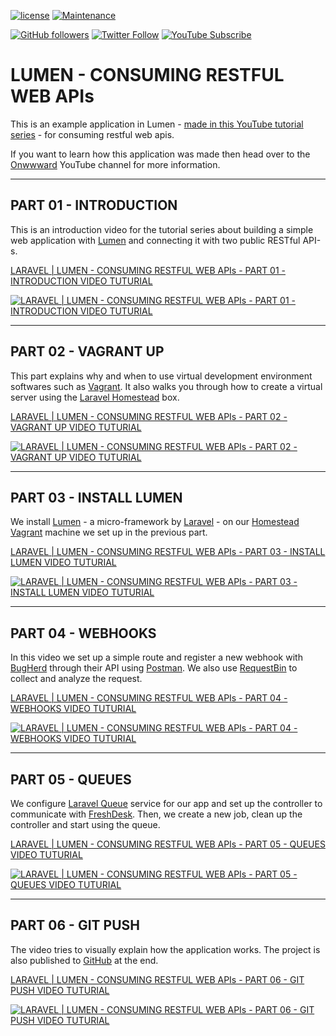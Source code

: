 [![license](https://img.shields.io/github/license/onwwward/lumen_consuming-restful-web-apis.svg?maxAge=2592000?style=plastic)]()
[![Maintenance](https://img.shields.io/maintenance/yes/2016.svg?maxAge=2592000)]()

[![GitHub followers](https://img.shields.io/github/followers/onwwward.svg?style=social&label=Follow&maxAge=2592000)]()
[![Twitter Follow](https://img.shields.io/twitter/follow/onwwward.svg?style=social&label=Follow&maxAge=2592000)]()
[![YouTube Subscribe](https://img.shields.io/badge/Subscribe-Onwwward-red.svg?style=social&maxAge=2592000&logo=data%3Aimage%2Fpng%3Bbase64%2CiVBORw0KGgoAAAANSUhEUgAAABQAAAAOCAMAAAAYGszCAAABSlBMVEXDGh7iKybEGh7gKibBGB7BGB7jLCfGGx%2FeKSXBGB3BGB3kLCfJHSDbKCTBGB3kLCfBGB3MHyHkLCfZJiTBGB3kLCfBGB3BGB3kLCfBGB3kLCfBGB3kLCfBGB3OICHXJSPkLCfRIiLTIyLkmprdamzcYGHcZmbrrq7zvb3XREPhZWP0zs%2F1y8vTIiPNIyX%2F%2F%2F%2FKDhDQHx%2FVGBXaIR78%2F%2F%2F%2B%2F%2F%2F%2F%2F%2F%2FRNTfXPT3ZPz7cQkHfRkTUFxXWQ0TcLCn88vL%2F%2F%2F%2FECAvEGh7GBQfGGx7GGx%2FGHB%2FHFRjIGRvJHSDJHiHKFxnKGBrLDA3LERLMHyHMICLOFRTOICHOISLRFhXRHh7RIiLTHRzTIyLUFxXWEQ%2FWISDXGxnXJSPXJSTYExDZIiDZJiTZJyXbIyDbJyPbKCTbKCXdIR3eJiLeKSXeKibhKib9%2BPj%2F%2F%2F%2F09AxPAAAAQXRSTlMAAGNkgYSFvr%2FS2Nna2uPk5ubm5%2Bnp6uvr7e3u7u%2Fv7%2B%2Fx8fX3%2BPj4%2BPn5%2Bfn6%2B%2Fv8%2FPz8%2FPz8%2Ff39%2Ff3%2B%2Fv7%2B%2FoaM0CAAAAC4SURBVBgZBcFBSpwxGADQ9ydfhmEUxI07C92V0u69kHfyPi5EvIEXGNwpdsBOki%2B%2Bt22tRa21lDAy55yj9yj3AAAeoiVsuQqAFm3Aej39ibqAFrsBfZ5e9r92ZcGu3txmZs73K%2F%2Fevi5lZh6jdhhr3Xk6fvzeUGMlzPXX81eN3LBiDpjtcZwvfrZcmPE5Ic%2Bnw499neAz%2Bhm268Ou5H%2BgRx%2BwZV0DoEefgATQN9FaiVJLkZlz5Oj9GzkmXNH4w3WiAAAAAElFTkSuQmCC)](https://www.youtube.com/channel/UCABdZLLRuefXQW4Eo9oi6Jw)

# LUMEN - CONSUMING RESTFUL WEB APIs

This is an example application in Lumen - [made in this YouTube tutorial series](https://www.youtube.com/playlist?list=PLCrHQ9zkkEIMB3Gbq_D2c8OKS_mEP_BWv) - for consuming restful web apis. 

If you want to learn how this application was made then head over to the [Onwwward](https://www.youtube.com/channel/UCABdZLLRuefXQW4Eo9oi6Jw) YouTube channel for more information.

---
## PART 01 - INTRODUCTION 

This is an introduction video for the tutorial series about building a simple web application with [Lumen](https://lumen.laravel.com) and connecting it with two public RESTful API-s.

[LARAVEL | LUMEN - CONSUMING RESTFUL WEB APIs - PART 01 - INTRODUCTION VIDEO TUTURIAL](https://youtu.be/sLvKT-lW96g)

[![LARAVEL | LUMEN - CONSUMING RESTFUL WEB APIs - PART 01 - INTRODUCTION VIDEO TUTURIAL](http://img.youtube.com/vi/sLvKT-lW96g/mqdefault.jpg)](https://youtu.be/sLvKT-lW96g)

---
## PART 02 - VAGRANT UP 

This part explains why and when to use virtual development environment softwares such as [Vagrant](https://www.vagrantup.com/). It also walks you through how to create a virtual server using the [Laravel Homestead](https://laravel.com/docs/5.2/homestead) box.

[LARAVEL | LUMEN - CONSUMING RESTFUL WEB APIs - PART 02 - VAGRANT UP VIDEO TUTURIAL](https://youtu.be/ZqbhxBAhsS4)

[![LARAVEL | LUMEN - CONSUMING RESTFUL WEB APIs - PART 02 - VAGRANT UP VIDEO TUTURIAL](http://img.youtube.com/vi/ZqbhxBAhsS4/mqdefault.jpg)](https://youtu.be/ZqbhxBAhsS4)

---
## PART 03 - INSTALL LUMEN

We install [Lumen](https://lumen.laravel.com) - a micro-framework by [Laravel](https://laravel.com) - on our [Homestead](https://laravel.com/docs/5.2/homestead) [Vagrant](https://www.vagrantup.com/) machine we set up in the previous part.  

[LARAVEL | LUMEN - CONSUMING RESTFUL WEB APIs - PART 03 - INSTALL LUMEN VIDEO TUTURIAL](https://youtu.be/-cWbhu6SHG0)

[![LARAVEL | LUMEN - CONSUMING RESTFUL WEB APIs - PART 03 - INSTALL LUMEN VIDEO TUTURIAL](http://img.youtube.com/vi/-cWbhu6SHG0/mqdefault.jpg)](https://youtu.be/-cWbhu6SHG0)

---
## PART 04 - WEBHOOKS

In this video we set up a simple route and register a new webhook with [BugHerd](https://bugherd.com/) through their API using [Postman](https://www.getpostman.com/). We also use [RequestBin](https://requestb.in/) to collect and analyze the request.

[LARAVEL | LUMEN - CONSUMING RESTFUL WEB APIs - PART 04 - WEBHOOKS VIDEO TUTURIAL](https://youtu.be/ptWprAWfH2w)

[![LARAVEL | LUMEN - CONSUMING RESTFUL WEB APIs - PART 04 - WEBHOOKS VIDEO TUTURIAL](http://img.youtube.com/vi/ptWprAWfH2w/mqdefault.jpg)](https://youtu.be/ptWprAWfH2w)

---
## PART 05 - QUEUES

We configure [Laravel Queue](https://laravel.com/docs/5.2/queues) service for our app and set up the controller to communicate with [FreshDesk](https://freshdesk.com). Then, we create a new job, clean up the controller and start using the queue. 

[LARAVEL | LUMEN - CONSUMING RESTFUL WEB APIs - PART 05 - QUEUES VIDEO TUTURIAL](https://youtu.be/FX5A5uH8MTQ)

[![LARAVEL | LUMEN - CONSUMING RESTFUL WEB APIs - PART 05 - QUEUES VIDEO TUTURIAL](http://img.youtube.com/vi/FX5A5uH8MTQ/mqdefault.jpg)](https://youtu.be/FX5A5uH8MTQ)

---
## PART 06 - GIT PUSH

The video tries to visually explain how the application works. The project is also published to [GitHub](https://github.com/) at the end. 

[LARAVEL | LUMEN - CONSUMING RESTFUL WEB APIs - PART 06 - GIT PUSH VIDEO TUTURIAL](https://youtu.be/nZFnnGHMwHA)

[![LARAVEL | LUMEN - CONSUMING RESTFUL WEB APIs - PART 06 - GIT PUSH VIDEO TUTURIAL](http://img.youtube.com/vi/nZFnnGHMwHA/mqdefault.jpg)](https://youtu.be/nZFnnGHMwHA)

